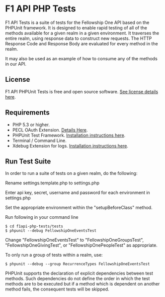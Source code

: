 F1 API PHP Tests
====================

F1 API Tests is a suite of tests for the Fellowship One API based on the PHPUnit framework.  It is designed to enable rapid testing of all of the methods available for a given realm in a given environment.  It traverses the entire realm, using response data to construct new requests.  The HTTP Response Code and Response Body are evaluated for every method in the realm.  

It may also be used as an example of how to consume any of the methods in our API.


License
-------
F1 API PHPUnit Tests is free and open source software.
[See license details here](https://github.com/fellowshiptech/f1api-php-tests/blob/master/license.txt).


Requirements
-------------

* PHP 5.3 or higher.
* PECL OAuth Extension. [Details Here](http://php.net/oauth).
* PHPUnit Test Framework.  [Installation instructions here](http://www.phpunit.de/manual/current/en/installation.html).
* Terminal / Command Line.
* Xdebug Extension for logs. [Installation instructions here](http://xdebug.org/).


Run Test Suite
---------------

In order to run a suite of tests on a given realm, do the following:

Rename settings.template.php to settings.php

Enter api key, secret, username and password for each environment in settings.php

Set the appropriate environment within the "setupBeforeClass" method.

Run following in your command line

    $ cd f1api-php-tests/tests
    $ phpunit --debug FellowshipOneEventsTest

Change "FellowshipOneEventsTest" to "FellowshipOneGroupsTest", "FellowshipOneGivingTest", or "FellowshipOnePeopleTest" as appropriate. 

To only run a group of tests within a realm, use:

	$ phpunit --debug --group RecurrenceTypes FellowshipOneEventsTest

PHPUnit supports the declaration of explicit dependencies between test methods. Such dependencies do not define the order in which the test methods are to be executed but if a method which is dependent on another method fails, the consequent tests will be skipped.